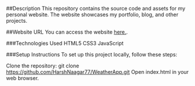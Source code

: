 ##Description
This repository contains the source code and assets for my personal website. The website showcases my portfolio, blog, and other projects.

##Website URL
You can access the website [here.](https://weatherwizard.tech/).

###Technologies Used
HTML5
CSS3
JavaScript

###Setup Instructions
To set up this project locally, follow these steps:

Clone the repository: git clone https://github.com/HarshNaagar77/WeatherApp.git
Open index.html in your web browser.
